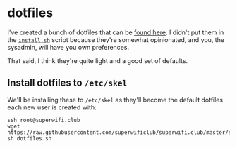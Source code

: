 # dotfiles

I've created a bunch of dotfiles that can be [found here](../dotfiles). I didn't put them in the [`install.sh`](../scripts/install.sh) script because they're somewhat opinionated, and you, the sysadmin, will have you own preferences.

That said, I think they're quite light and a good set of defaults.

## Install dotfiles to `/etc/skel`

We'll be installing these to `/etc/skel` as they'll become the default dotfiles each new user is created with:

    ssh root@superwifi.club
    wget https://raw.githubusercontent.com/superwificlub/superwifi.club/master/scripts/dotfiles.sh
    sh dotfiles.sh
